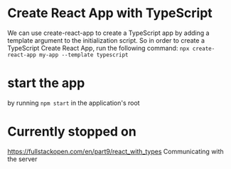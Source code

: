 # Create React App with TypeScript
We can use create-react-app to create a TypeScript app by adding a template argument to the initialization script. So in order to create a TypeScript Create React App, run the following command:
`npx create-react-app my-app --template typescript`

# start the app 
by running 
`npm start`
in the application's root




# Currently stopped on
https://fullstackopen.com/en/part9/react_with_types
Communicating with the server